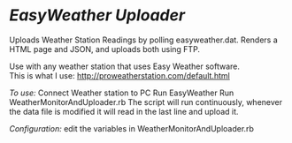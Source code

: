 *EasyWeather Uploader*
===========

Uploads Weather Station Readings by polling easyweather.dat. Renders a HTML page and JSON, and uploads both using FTP.

Use with any weather station that uses Easy Weather software.<br/>
This is what I use: http://proweatherstation.com/default.html

*To use:*
Connect Weather station to PC 
Run EasyWeather
Run WeatherMonitorAndUploader.rb
The script will run continuously, whenever the data file is modified it will read in the last line and upload it.

*Configuration:*
edit the variables in WeatherMonitorAndUploader.rb

